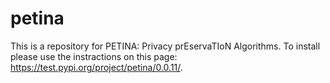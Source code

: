 # petina
This is a repository for PETINA: Privacy prEservaTIoN Algorithms.
To install please use the instractions on this page: https://test.pypi.org/project/petina/0.0.11/.
